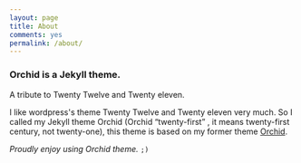```yaml
---
layout: page
title: About
comments: yes
permalink: /about/
---
```



### Orchid is a Jekyll theme.

A tribute to Twenty Twelve and Twenty eleven.

I like wordpress's theme Twenty Twelve and Twenty eleven very much. 
So I called my Jekyll theme Orchid (Orchid <q>twenty-first</q> , it means twenty-first century, not twenty-one), this theme is based on my former theme [Orchid](https://github.com/erfajo/OrchidForDynamo).


<cite>Proudly enjoy using Orchid theme.</cite> <code>;)</code>





